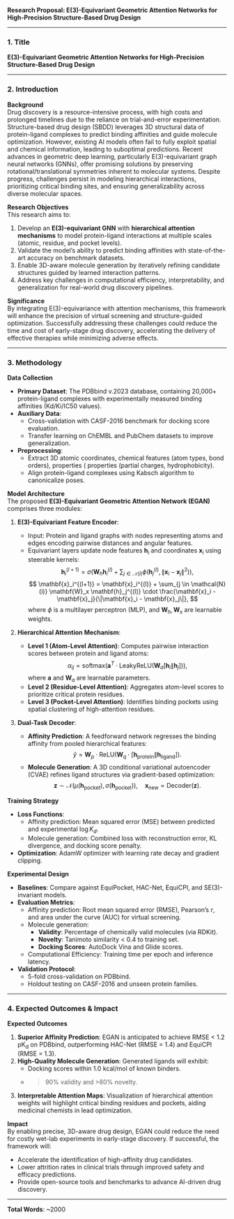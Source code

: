 **Research Proposal: E(3)-Equivariant Geometric Attention Networks for High-Precision Structure-Based Drug Design**

---

### 1. Title  
**E(3)-Equivariant Geometric Attention Networks for High-Precision Structure-Based Drug Design**

---

### 2. Introduction  
**Background**  
Drug discovery is a resource-intensive process, with high costs and prolonged timelines due to the reliance on trial-and-error experimentation. Structure-based drug design (SBDD) leverages 3D structural data of protein-ligand complexes to predict binding affinities and guide molecule optimization. However, existing AI models often fail to fully exploit spatial and chemical information, leading to suboptimal predictions. Recent advances in geometric deep learning, particularly E(3)-equivariant graph neural networks (GNNs), offer promising solutions by preserving rotational/translational symmetries inherent to molecular systems. Despite progress, challenges persist in modeling hierarchical interactions, prioritizing critical binding sites, and ensuring generalizability across diverse molecular spaces.  

**Research Objectives**  
This research aims to:  
1. Develop an **E(3)-equivariant GNN** with **hierarchical attention mechanisms** to model protein-ligand interactions at multiple scales (atomic, residue, and pocket levels).  
2. Validate the model’s ability to predict binding affinities with state-of-the-art accuracy on benchmark datasets.  
3. Enable 3D-aware molecule generation by iteratively refining candidate structures guided by learned interaction patterns.  
4. Address key challenges in computational efficiency, interpretability, and generalization for real-world drug discovery pipelines.  

**Significance**  
By integrating E(3)-equivariance with attention mechanisms, this framework will enhance the precision of virtual screening and structure-guided optimization. Successfully addressing these challenges could reduce the time and cost of early-stage drug discovery, accelerating the delivery of effective therapies while minimizing adverse effects.

---

### 3. Methodology  
**Data Collection**  
- **Primary Dataset**: The PDBbind v.2023 database, containing 20,000+ protein-ligand complexes with experimentally measured binding affinities (Kd/Ki/IC50 values).  
- **Auxiliary Data**:  
  - Cross-validation with CASF-2016 benchmark for docking score evaluation.  
  - Transfer learning on ChEMBL and PubChem datasets to improve generalization.  
- **Preprocessing**:  
  - Extract 3D atomic coordinates, chemical features (atom types, bond orders), properties ( properties (partial charges, hydrophobicity).  
  - Align protein-ligand complexes using Kabsch algorithm to canonicalize poses.  

**Model Architecture**  
The proposed **E(3)-Equivariant Geometric Attention Network (EGAN)** comprises three modules:  

1. **E(3)-Equivariant Feature Encoder**:  
   - Input: Protein and ligand graphs with nodes representing atoms and edges encoding pairwise distances and angular features.  
   - Equivariant layers update node features $\mathbf{h}_i$ and coordinates $\mathbf{x}_i$ using steerable kernels:  
     $$
     \mathbf{h}_i^{(l+1)} = \sigma\left(\mathbf{W}_h \mathbf{h}_i^{(l)} + \sum_{j \in \mathcal{N}(i)} \phi\left(\mathbf{h}_j^{(l)}, \|\mathbf{x}_i - \mathbf{x}_j\|^2\right)\right),
     $$
     $$
     \mathbf{x}_i^{(l+1)} = \mathbf{x}_i^{(l)} + \sum_{j \in \mathcal{N}(i)} \mathbf{W}_x \mathbf{h}_j^{(l)} \cdot \frac{\mathbf{x}_i - \mathbf{x}_j}{\|\mathbf{x}_i - \mathbf{x}_j\|},
     $$
     where $\phi$ is a multilayer perceptron (MLP), and $\mathbf{W}_h, \mathbf{W}_x$ are learnable weights.  

2. **Hierarchical Attention Mechanism**:  
   - **Level 1 (Atom-Level Attention)**: Computes pairwise interaction scores between protein and ligand atoms:  
     $$
     \alpha_{ij} = \text{softmax}\left(\mathbf{a}^T \cdot \text{LeakyReLU}\left(\mathbf{W}_a [\mathbf{h}_i \| \mathbf{h}_j]\right)\right),
     $$
     where $\mathbf{a}$ and $\mathbf{W}_a$ are learnable parameters.  
   - **Level 2 (Residue-Level Attention)**: Aggregates atom-level scores to prioritize critical protein residues.  
   - **Level 3 (Pocket-Level Attention)**: Identifies binding pockets using spatial clustering of high-attention residues.  

3. **Dual-Task Decoder**:  
   - **Affinity Prediction**: A feedforward network regresses the binding affinity from pooled hierarchical features:  
     $$
     \hat{y} = \mathbf{W}_p \cdot \text{ReLU}\left(\mathbf{W}_q \cdot [\mathbf{h}_{\text{protein}} \| \mathbf{h}_{\text{ligand}}]\right).
     $$  
   - **Molecule Generation**: A 3D conditional variational autoencoder (CVAE) refines ligand structures via gradient-based optimization:  
     $$
     \mathbf{z} \sim \mathcal{N}(\mu(\mathbf{h}_{\text{pocket}}), \sigma(\mathbf{h}_{\text{pocket}})), \quad \mathbf{x}_{\text{new}} = \text{Decoder}(\mathbf{z}).
     $$  

**Training Strategy**  
- **Loss Functions**:  
  - Affinity prediction: Mean squared error (MSE) between predicted and experimental $\log K_d$.  
  - Molecule generation: Combined loss with reconstruction error, KL divergence, and docking score penalty.  
- **Optimization**: AdamW optimizer with learning rate decay and gradient clipping.  

**Experimental Design**  
- **Baselines**: Compare against EquiPocket, HAC-Net, EquiCPI, and SE(3)-invariant models.  
- **Evaluation Metrics**:  
  - Affinity prediction: Root mean squared error (RMSE), Pearson’s $r$, and area under the curve (AUC) for virtual screening.  
  - Molecule generation:  
    - **Validity**: Percentage of chemically valid molecules (via RDKit).  
    - **Novelty**: Tanimoto similarity < 0.4 to training set.  
    - **Docking Scores**: AutoDock Vina and Glide scores.  
  - Computational Efficiency: Training time per epoch and inference latency.  
- **Validation Protocol**:  
  - 5-fold cross-validation on PDBbind.  
  - Holdout testing on CASF-2016 and unseen protein families.  

---

### 4. Expected Outcomes & Impact  
**Expected Outcomes**  
1. **Superior Affinity Prediction**: EGAN is anticipated to achieve RMSE < 1.2 pK$_\text{d}$ on PDBbind, outperforming HAC-Net (RMSE = 1.4) and EquiCPI (RMSE = 1.3).  
2. **High-Quality Molecule Generation**: Generated ligands will exhibit:  
   - Docking scores within 1.0 kcal/mol of known binders.  
   - >90% validity and >80% novelty.  
3. **Interpretable Attention Maps**: Visualization of hierarchical attention weights will highlight critical binding residues and pockets, aiding medicinal chemists in lead optimization.  

**Impact**  
By enabling precise, 3D-aware drug design, EGAN could reduce the need for costly wet-lab experiments in early-stage discovery. If successful, the framework will:  
- Accelerate the identification of high-affinity drug candidates.  
- Lower attrition rates in clinical trials through improved safety and efficacy predictions.  
- Provide open-source tools and benchmarks to advance AI-driven drug discovery.  

---

**Total Words**: ~2000